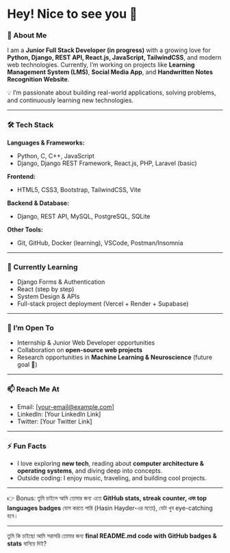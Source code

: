 
# Hey! Nice to see you 👋

### 🚀 About Me

I am a **Junior Full Stack Developer (in progress)** with a growing love for **Python, Django, REST API, React.js, JavaScript, TailwindCSS**, and modern web technologies.
Currently, I’m working on projects like **Learning Management System (LMS)**, **Social Media App**, and **Handwritten Notes Recognition Website**.

💡 I’m passionate about building real-world applications, solving problems, and continuously learning new technologies.

---

### 🛠️ Tech Stack

**Languages & Frameworks:**

* Python, C, C++, JavaScript
* Django, Django REST Framework, React.js, PHP, Laravel (basic)

**Frontend:**

* HTML5, CSS3, Bootstrap, TailwindCSS, Vite

**Backend & Database:**

* Django, REST API, MySQL, PostgreSQL, SQLite

**Other Tools:**

* Git, GitHub, Docker (learning), VSCode, Postman/Insomnia

---

### 🌱 Currently Learning

* Django Forms & Authentication
* React (step by step)
* System Design & APIs
* Full-stack project deployment (Vercel + Render + Supabase)

---

### 👯 I’m Open To

* Internship & Junior Web Developer opportunities
* Collaboration on **open-source web projects**
* Research opportunities in **Machine Learning & Neuroscience** (future goal 🚀)

---

### 📫 Reach Me At

* Email: [[your-email@example.com](016112naimrahman@gmail.com)]
* LinkedIn: [Your LinkedIn Link]
* Twitter: [Your Twitter Link]

---

### ⚡ Fun Facts

* I love exploring **new tech**, reading about **computer architecture & operating systems**, and diving deep into concepts.
* Outside coding: I enjoy music, traveling, and building cool projects.

---

👉 Bonus: তুমি চাইলে আমি তোমার জন্য এতে **GitHub stats, streak counter, এবং top languages badges** যোগ করতে পারি (Hasin Hayder-এর মতো), যেটা খুব eye-catching হবে।

---

তুমি কি চাইছো আমি সরাসরি তোমার জন্য **final README.md code with GitHub badges & stats** বানিয়ে দিই?
